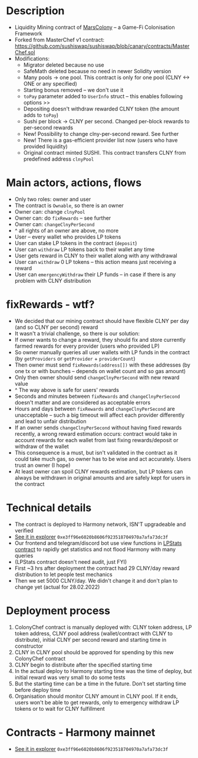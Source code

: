 # Description
- Liquidity Mining contract of [MarsColony](https://marscolony.io) – a Game-Fi Colonisation Framework
- Forked from MasterChef v1 contract: https://github.com/sushiswap/sushiswap/blob/canary/contracts/MasterChef.sol
- Modifications:
    - Migrator deleted because no use
    - SafeMath deleted because no need in newer Solidity version
    - Many pools -> one pool. This contract is only for one pool (CLNY <-> ONE or any specified)
    - Starting bonus removed – we don't use it
    - `toPay` parameter added to `UserInfo` struct – this enables following options >>
    - Depositing doesn't withdraw rewarded CLNY token (the amount adds to `toPay`)
    - Sushi per block -> CLNY per second. Changed per-block rewards to per-second rewards
    - New! Possibility to change clny-per-second reward. See further
    - New! There is a gas-efficient provider list now (users who have provided liquidity)
    - Original contract minted SUSHI. This contract transfers CLNY from predefined address `clnyPool`

# Main actors, actions, flows
- Only two roles: owner and user
- The contract is `Ownable`, so there is an owner
- Owner can: change `clnyPool`
- Owner can: do `fixRewards` – see further
- Owner can: `changeClnyPerSecond`
- ^ all rights of an owner are above, no more
- User – every wallet who provides LP tokens
- User can stake LP tokens in the contract (`deposit`)
- User can `withdraw` LP tokens back to their wallet any time
- User gets reward in CLNY to their wallet along with any withdrawal
- User can `withdraw` 0 LP tokens – this action means just receiving a reward
- User can `emergencyWithdraw` their LP funds – in case if there is any problem with CLNY distribution

# fixRewards - wtf?
- We decided that our mining contract should have flexible CLNY per day (and so CLNY per second) reward
- It wasn't a trivial challenge, so there is our solution:
- If owner wants to change a reward, they should fix and store currently farmed rewards for every provider (users who provided LP)
- So owner manually queries all user wallets with LP funds in the contract (by `getProviders` or `getProvider` + `providerCount`)
- Then owner must send `fixRewards(address[])` with these addresses (by one tx or with bunches – depends on wallet count and so gas amount)
- Only then owner should send `changeClnyPerSecond` with new reward value
- ^ The way above is safe for users' rewards
- Seconds and minutes between `fixRewards` and `changeClnyPerSecond` doesn't matter and are considered as acceptable errors
- Hours and days between `fixRewards` and `changeClnyPerSecond` are unacceptable – such a big timeout will affect each provider differently and lead to unfair distribution
- If an owner sends `changeClnyPerSecond` without having fixed rewards recently, a wrong reward estimation occurs: contract would take in account rewards for each wallet from last fixing rewards/deposit or withdraw of the wallet
- This consequence is a must, but isn't validated in the contract as it could take much gas, so owner has to be wise and act accurately. Users trust an owner (I hope)
- At least owner can spoil CLNY rewards estimation, but LP tokens can always be withdrawn in original amounts and are safely kept for users in the contract

# Technical details
- The contract is deployed to Harmony network, ISN'T upgradeable and verified
- [See it in explorer](https://explorer.harmony.one/address/0xe3ff96e6020b8606f923518704970a7afa73dc3f) `0xe3ff96e6020b8606f923518704970a7afa73dc3f`
- Our frontend and telegram/discord bot use view functions in [LPStats contract](https://explorer.harmony.one/address/0x8600f6e9cd3406f8173749a582bc993e74ed7be8) to rapidly get statistics and not flood Harmony with many queries
- (LPStats contract doesn't need audit, just FYI)
- First ~3 hrs after deployment the contract had 29 CLNY/day reward distribution to let people test mechanics
- Then we set 5000 CLNY/day. We didn't change it and don't plan to change yet (actual for 28.02.2022)

# Deployment process
1) ColonyChef contract is manually deployed with: CLNY token address, LP token address, CLNY pool address (wallet/contract with CLNY to distribute), initial CLNY per second reward and starting time in constructor
2) CLNY in CLNY pool should be approved for spending by this new ColonyChef contract
3) CLNY begin to distribute after the specified starting time
4) In the actual deploy to Harmony starting time was the time of deploy, but initial reward was very small to do some tests
5) But the starting time can be a time in the future. Don't set starting time before deploy time
6) Organisation should monitor CLNY amount in CLNY pool. If it ends, users won't be able to get rewards, only to emergency withdraw LP tokens or to wait for CLNY fulfillment

# Contracts - Harmony mainnet
- [See it in explorer](https://explorer.harmony.one/address/0xe3ff96e6020b8606f923518704970a7afa73dc3f) `0xe3ff96e6020b8606f923518704970a7afa73dc3f`
